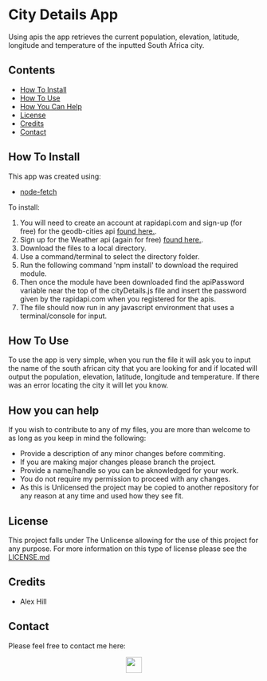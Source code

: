 # City Details App

Using apis the app retrieves the current population, elevation, latitude, longitude and temperature of the inputted South Africa city.


## Contents

- [How To Install](#how-to-install)
- [How To Use](#how-to-use)
- [How You Can Help](#how-you-can-help)
- [License](#license)
- [Credits](#credits)
- [Contact](#contact)

## How To Install

This app was created using:
- [node-fetch](https://www.npmjs.com/package/node-fetch?activeTab=readme)

To install:
1. You will need to create an account at rapidapi.com and sign-up (for free) for the geodb-cities api [found here.](https://rapidapi.com/wirefreethought/api/geodb-cities/).
2. Sign up for the Weather api (again for free) [found here.](https://rapidapi.com/weatherbit/api/weather/).
3. Download the files to a local directory. 
4. Use a command/terminal to select the directory folder.
5. Run the following command 'npm install' to download the required module.
6. Then once the module have been downloaded find the apiPassword variable near the top of the cityDetails.js file and insert the password given by the rapidapi.com when you registered for the apis.
7. The file should now run in any javascript environment that uses a terminal/console for input.

## How To Use

To use the app is very simple, when you run the file it will ask you to input the name of the south african city that you are looking for and if located will output the population, elevation, latitude, longitude and temperature. If there was an error locating the city it will let you know. 

## How you can help

If you wish to contribute to any of my files, you are more than welcome to as long as you keep in mind the following:
 - Provide a description of any minor changes before commiting.
 - If you are making major changes please branch the project.
 - Provide a name/handle so you can be aknowledged for your work.
 - You do not require my permission to proceed with any changes.
 - As this is Unlicensed the project may be copied to another repository for any reason at any time and used how they see fit.

## License

This project falls under The Unlicense allowing for the use of this project for any purpose. For more information on this type of license please see the [LICENSE.md](https://github.com/alexhill-coder/city_Info_task35/blob/main/LICENSE)

## Credits

- Alex Hill

## Contact

Please feel free to contact me here:
<p align=center>
<a href="https://www.linkedin.com/in/alex-hill-webdeveloper">
<img src="https://img.shields.io/badge/-@alex hill webdeveloper-blue?style=for-the-badge&logo=Linkedin&logoColor=white&link=https://www.linkedin.com/in/alex-hill-webdeveloper/" height=32/>
</a>
</p>
